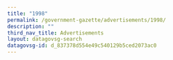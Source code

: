 ```yaml
---
title: "1998"
permalink: /government-gazette/advertisements/1998/
description: ""
third_nav_title: Advertisements
layout: datagovsg-search
datagovsg-id: d_837378d554e49c540129b5ced2073ac0
---
```


